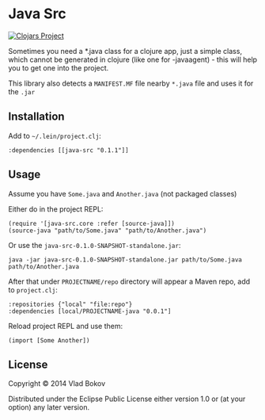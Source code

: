 # Java Src

[![Clojars Project](http://clojars.org/java-src/latest-version.svg)](http://clojars.org/java-src)

Sometimes you need a *.java class for a clojure app, just a simple class,
which cannot be generated in clojure (like one for -javaagent) - this will
help you to get one into the project.

This library also detects a `MANIFEST.MF` file nearby `*.java` file and uses it
for the `.jar`

## Installation

Add to `~/.lein/project.clj`:

    :dependencies [[java-src "0.1.1"]]

## Usage

Assume you have `Some.java` and `Another.java` (not packaged classes)

Either do in the project REPL:

    (require '[java-src.core :refer [source-java]])
    (source-java "path/to/Some.java" "path/to/Another.java")

Or use the `java-src-0.1.0-SNAPSHOT-standalone.jar`:

    java -jar java-src-0.1.0-SNAPSHOT-standalone.jar path/to/Some.java path/to/Another.java

After that under `PROJECTNAME/repo` directory will appear a Maven repo, add to `project.clj`:

    :repositories {"local" "file:repo"}
    :dependencies [local/PROJECTNAME-java "0.0.1"]

Reload project REPL and use them:

    (import [Some Another])

## License

Copyright © 2014 Vlad Bokov

Distributed under the Eclipse Public License either version 1.0 or (at
your option) any later version.
